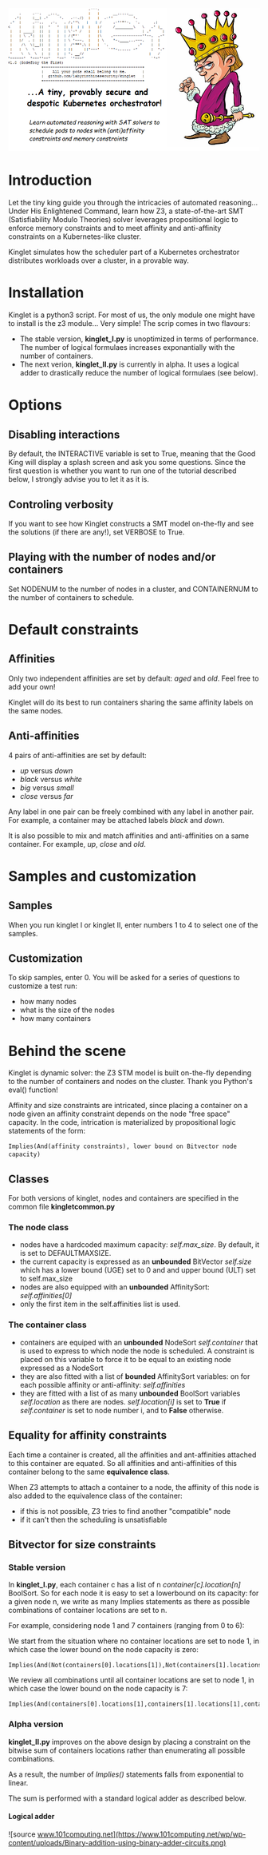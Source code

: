 ![alt text](https://github.com/labyrinthinesecurity/kinglet/blob/main/banner.png?raw=true)

# Introduction

Let the tiny king guide you through the intricacies of automated reasoning... Under His Enlightened Command, learn how Z3, a state-of-the-art SMT (Satisfiability Modulo Theories) solver leverages propositional logic to enforce memory constraints and to meet affinity and anti-affinity constraints on a Kubernetes-like cluster.

Kinglet simulates how the scheduler part of a Kubernetes orchestrator distributes workloads over a cluster, in a provable way.

# Installation

Kinglet is a python3 script. For most of us, the only module one might have to install is the z3 module... Very simple!
The scrip comes in two flavours:

- The stable version, **kinglet_I.py** is unoptimized in terms of performance. The number of logical formulaes increases exponantially with the number of containers.
- The next verion, **kinglet_II.py** is currently in alpha. It uses a logical adder to drastically reduce the number of logical formulaes (see below).

# Options

## Disabling interactions

By default, the INTERACTIVE variable is set to True, meaning that the Good King will display a splash screen and ask you some questions. Since the first question is whether you want to run one of the tutorial described below, I strongly advise you to let it as it is.

## Controling verbosity

If you want to see how Kinglet constructs a SMT model on-the-fly and see the solutions (if there are any!), set VERBOSE to True.

## Playing with the number of nodes and/or containers

Set NODENUM to the number of nodes in a cluster, and CONTAINERNUM to the number of containers to schedule.

# Default constraints

## Affinities

Only two independent affinities are set by default: *aged* and *old*. Feel free to add your own!

Kinglet will do its best to run containers sharing the same affinity labels on the same nodes.

## Anti-affinities

4 pairs of anti-affinities are set by default:
- *up* versus *down*
- *black* versus *white*
- *big* versus *small*
- *close* versus *far*

Any label in one pair can be freely combined with any label in another pair. For example, a container may be attached labels *black* and *down*.

It is also possible to mix and match affinities and anti-affinities on a same container. For example, *up*, *close* and *old*.


# Samples and customization

## Samples
When you run kinglet I or kinglet II, enter numbers 1 to 4 to select one of the samples.

## Customization

To skip samples, enter 0. You will be asked for a series of questions to customize a test run:
- how many nodes
- what is the size of the nodes
- how many containers

# Behind the scene

Kinglet is dynamic solver: the Z3 STM model is built on-the-fly depending to the number of containers and nodes on the cluster. Thank you Python's eval() function!

Affinity and size constraints are intricated, since placing a container on a node given an affinity constraint depends on the node "free space" capacity. 
In the code, intrication is materialized by propositional logic statements of the form:

```
Implies(And(affinity constraints), lower bound on Bitvector node capacity)
```

## Classes

For both versions of kinglet, nodes and containers are specified in the common file **kingletcommon.py**

### The node class

- nodes have a hardcoded maximum capacity: *self.max_size*. By default, it is set to DEFAULTMAXSIZE.
- the current capacity is expressed as an **unbounded** BitVector *self.size* which has a lower bound (UGE) set to 0 and and upper bound (ULT) set to self.max_size
- nodes are also equipped with an **unbounded** AffinitySort: *self.affinities[0]*
- only the first item in the self.affinities list is used. 

### The container class

- containers are equiped with an **unbounded** NodeSort *self.container* that is used to express to which node the node is scheduled. A constraint is placed on this variable to force it to be equal to an existing node expressed as a NodeSort
- they are also fitted with a list of **bounded** AffinitySort variables: on for each possible affinity or anti-affinity: *self.affinities*
- they are fitted with a list of as many **unbounded** BoolSort variables *self.location* as there are nodes. *self.location[i]* is set to **True** if *self.container* is set to node number i, and to **False** otherwise.

## Equality for affinity constraints

Each time a container is created, all the affinities and ant-affinities attached to this container are equated. So all affinities and anti-affinities of this container belong to the same **equivalence class**.

When Z3 attempts to attach a container to a node, the affinity of this node is also added to the equivalence class of the container:
- if this is not possible, Z3 tries to find another "compatible" node
- if it can't then the scheduling is unsatisfiable

## Bitvector for size constraints

### Stable version

In **kinglet_I.py**, each container c has a list of n *container[c].location[n]* BoolSort. So for each node it is easy to set a lowerbound on its capacity: for a given node n, we write as many Implies statements as there as possible combinations of container locations are set to n.

For example, considering node 1 and 7 containers (ranging from 0 to 6):

We start from the situation where no container locations are set to node 1, in which case the lower bound on the node capacity is zero:
```
Implies(And(Not(containers[0].locations[1]),Not(containers[1].locations[1]),Not(containers[2].locations[1]),Not(containers[3].locations[1]),Not(containers[4].locations[1]),Not(containers[5].locations[1]),Not(containers[6].locations[1])),UGE(nodes[1].size,0)))
```

We review all combinations until all container locations are set to node 1, in which case the lower bound on the node capacity is 7:

```
Implies(And(containers[0].locations[1],containers[1].locations[1],containers[2].locations[1],containers[3].locations[1],containers[4].locations[1],containers[5].locations[1],containers[6].locations[1]),UGE(nodes[1].size,7)))
```


### Alpha version

**kinglet_II.py** improves on the above design by placing a constraint on the bitwise sum of containers locations rather than enumerating all possible combinations.

As a result, the number of *Implies()* statements falls from exponential to linear.

The sum is performed with a standard logical adder as described below.

#### Logical adder

![source www.101computing.net](https://www.101computing.net/wp/wp-content/uploads/Binary-addition-using-binary-adder-circuits.png)
